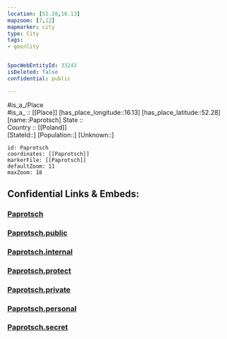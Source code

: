 ```yaml
---
location: [52.28,16.13] 
mapzoom: [7,12] 
mapmarker: city 
type: City
tags:
- geo/City


SpocWebEntityId: 33243
isDeleted: false
confidential: public

---
```

#is_a_/Place  
#is_a_ :: [[Place]] 
[has_place_longitude::16.13] 
[has_place_latitude::52.28] 
[name::Paprotsch] 
State ::  
Country :: [[Poland]]  
[StateId::] 
[Population::] 
[Unknown::] 


```leaflet
id: Paprotsch
coordinates: [[Paprotsch]] 
markerFile: [[Paprotsch]] 
defaultZoom: 11 
maxZoom: 18
```


## Confidential Links & Embeds: 

### [Paprotsch](/_Standards/Earth/Continent/Europe/Europe~East/Poland/Provinces~Poland/Greater_Poland/City/Paprotsch.md) 

### [Paprotsch.public](/_public/Earth/Continent/Europe/Europe~East/Poland/Provinces~Poland/Greater_Poland/City/Paprotsch.public.md) 

### [Paprotsch.internal](/_internal/Earth/Continent/Europe/Europe~East/Poland/Provinces~Poland/Greater_Poland/City/Paprotsch.internal.md) 

### [Paprotsch.protect](/_protect/Earth/Continent/Europe/Europe~East/Poland/Provinces~Poland/Greater_Poland/City/Paprotsch.protect.md) 

### [Paprotsch.private](/_private/Earth/Continent/Europe/Europe~East/Poland/Provinces~Poland/Greater_Poland/City/Paprotsch.private.md) 

### [Paprotsch.personal](/_personal/Earth/Continent/Europe/Europe~East/Poland/Provinces~Poland/Greater_Poland/City/Paprotsch.personal.md) 

### [Paprotsch.secret](/_secret/Earth/Continent/Europe/Europe~East/Poland/Provinces~Poland/Greater_Poland/City/Paprotsch.secret.md)

